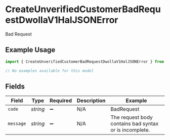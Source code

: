 # CreateUnverifiedCustomerBadRequestDwollaV1HalJSONError

Bad Request

## Example Usage

```typescript
import { CreateUnverifiedCustomerBadRequestDwollaV1HalJSONError } from "dwolla/models/errors";

// No examples available for this model
```

## Fields

| Field                                                  | Type                                                   | Required                                               | Description                                            | Example                                                |
| ------------------------------------------------------ | ------------------------------------------------------ | ------------------------------------------------------ | ------------------------------------------------------ | ------------------------------------------------------ |
| `code`                                                 | *string*                                               | :heavy_minus_sign:                                     | N/A                                                    | BadRequest                                             |
| `message`                                              | *string*                                               | :heavy_minus_sign:                                     | N/A                                                    | The request body contains bad syntax or is incomplete. |